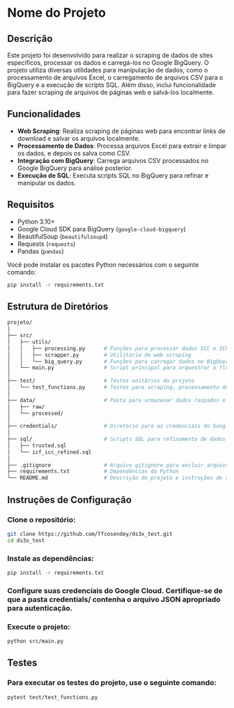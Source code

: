 # Nome do Projeto

## Descrição

Este projeto foi desenvolvido para realizar o scraping de dados de sites específicos, processar os dados e carregá-los no Google BigQuery. O projeto utiliza diversas utilidades para manipulação de dados, como o processamento de arquivos Excel, o carregamento de arquivos CSV para o BigQuery e a execução de scripts SQL. Além disso, inclui funcionalidade para fazer scraping de arquivos de páginas web e salvá-los localmente.

## Funcionalidades

- **Web Scraping**: Realiza scraping de páginas web para encontrar links de download e salvar os arquivos localmente.
- **Processamento de Dados**: Processa arquivos Excel para extrair e limpar os dados, e depois os salva como CSV.
- **Integração com BigQuery**: Carrega arquivos CSV processados no Google BigQuery para análise posterior.
- **Execução de SQL**: Executa scripts SQL no BigQuery para refinar e manipular os dados.

## Requisitos

- Python 3.10+
- Google Cloud SDK para BigQuery (`google-cloud-bigquery`)
- BeautifulSoup (`beautifulsoup4`)
- Requests (`requests`)
- Pandas (`pandas`)

Você pode instalar os pacotes Python necessários com o seguinte comando:

```bash
pip install -r requirements.txt
```

## Estrutura de Diretórios

```bash
projeto/
│
├── src/
│   ├── utils/
│   │   ├── processing.py      # Funções para processar dados ICC e ICF
│   │   ├── scrapper.py        # Utilitário de web scraping
│   │   └── big_query.py       # Funções para carregar dados no BigQuery
│   └── main.py                # Script principal para orquestrar o fluxo de trabalho
│
├── test/                      # Testes unitários do projeto
│   └── test_functions.py      # Testes para scraping, processamento de dados e funções do BigQuery
│
├── data/                      # Pasta para armazenar dados raspados e arquivos processados
│   ├── raw/
│   └── processed/
│
├── credentials/               # Diretório para as credenciais do Google Cloud (deve ser excluído do Git)
│
├── sql/                       # Scripts SQL para refinamento de dados
│   ├── trusted.sql
│   └── icf_icc_refined.sql
│
├── .gitignore                 # Arquivo gitignore para excluir arquivos desnecessários
├── requirements.txt           # Dependências do Python
└── README.md                  # Descrição do projeto e instruções de configuração
```

## Instruções de Configuração
### Clone o repositório:

```bash
git clone https://github.com/Tfcosendey/ds3x_test.git
cd ds3x_test
```
### Instale as dependências:
```bash
pip install -r requirements.txt
```

### Configure suas credenciais do Google Cloud. Certifique-se de que a pasta credentials/ contenha o arquivo JSON apropriado para autenticação.

### Execute o projeto:
```bash
python src/main.py
```

## Testes
### Para executar os testes do projeto, use o seguinte comando:
```bash
pytest test/test_functions.py
```
